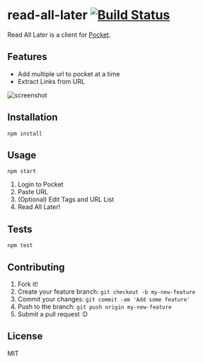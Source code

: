 # read-all-later [![Build Status](https://travis-ci.org/azu/read-all-later.svg?branch=master)](https://travis-ci.org/azu/read-all-later)

Read All Later is a client for [Pocket](https://getpocket.com/).

## Features

- Add multiple url to pocket at a time
- Extract Links from URL

![screenshot](https://monosnap.com/file/Nfmsv7pvQ4QeRPVmmP6AGDVbwnKby1.png)

## Installation

    npm install

## Usage

    npm start
    
1. Login to Pocket
2. Paste URL
3. (Optional) Edit Tags and URL List
4. Read All Later!

## Tests

    npm test

## Contributing

1. Fork it!
2. Create your feature branch: `git checkout -b my-new-feature`
3. Commit your changes: `git commit -am 'Add some feature'`
4. Push to the branch: `git push origin my-new-feature`
5. Submit a pull request :D

## License

MIT